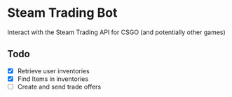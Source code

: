 # Steam Trading Bot

Interact with the Steam Trading API for CSGO (and potentially other games)

## Todo

- [x] Retrieve user inventories
- [x] Find Items in inventories
- [ ] Create and send trade offers

